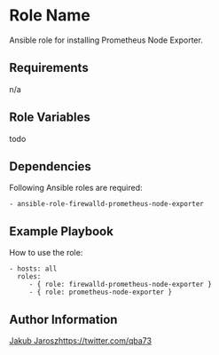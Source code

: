 Role Name
=========

Ansible role for installing Prometheus Node Exporter. 

Requirements
------------

n/a

Role Variables
--------------

todo

Dependencies
------------

Following Ansible roles are required:

    - ansible-role-firewalld-prometheus-node-exporter

Example Playbook
----------------

How to use the role:

    - hosts: all
      roles:
         - { role: firewalld-prometheus-node-exporter }
         - { role: prometheus-node-exporter }


Author Information
------------------

[Jakub Jarosz]()https://twitter.com/qba73

